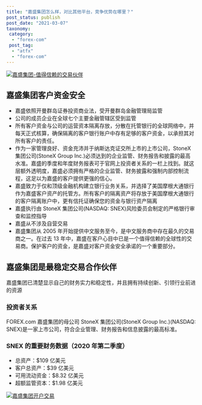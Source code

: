 ```yaml
---
title: "嘉盛集团怎么样，对比其他平台，竞争优势在哪里？"
post_status: publish
post_date: "2021-03-07"
taxonomy:
 category:
  - "forex-com"
 post_tag:
  - "atfx"
  - "forex-com"
---
```


[![嘉盛集团-值得信赖的交易伙伴](https://cdn.fendou.la/tuoss/forex-profile.png)](https://www.ifttt.fun/go/forexcom)

## 嘉盛集团客户资金安全

- 嘉盛依照开曼群岛证券投资商业法，受开曼群岛金融管理局监管
- 公司的成员企业在全球七个主要金融管辖区受到监管
- 所有客户资金与公司的运营资本隔离存放，分散在托管银行的全球网络中，并每天正式核算，确保隔离的客户银行账户中存有足够的客户资金，以承担其对所有客户的责任。
- 作为一家管理良好、资金充沛并于纳斯达克证交所上市的上市公司，StoneX 集团公司(StoneX Group Inc.)必须达到的企业监管、财务报告和披露的最高水准。嘉盛的季度和年度财务报表可于官网上投资者关系的一栏上找到。就这层额外透明度，嘉盛必须拥有严格的企业监管、财务披露和强制内部控制流程，这足以为嘉盛的客户提供更强的信心。
- 嘉盛致力于仅和顶级金融机构建立银行业务关系，并选择了美国摩根大通银行作为嘉盛客户资产的托管方。所有客户的隔离资产将存放于美国摩根大通银行的客户隔离账户中，更有信托证确保您的资金与银行资产隔离
- 嘉盛执行由 StoneX 集团公司(NASDAQ: SNEX)风险委员会制定的严格银行审查和监控指导
- 嘉盛从不涉及自营交易
- 嘉盛集团从 2005 年开始提供中文服务至今，是中文服务商中存在最久的交易商之一。在过去 13 年中，嘉盛在客户心目中已是一个值得信赖的全球性的交易商。保护客户的资金，是嘉盛对客户资金安全承诺的一个重要部分。

## 嘉盛集团是最稳定交易合作伙伴

嘉盛集团已清楚显示自己的财务实力和稳定性，并且拥有持续创新、引领行业前进的资源

### 投资者关系

FOREX.com 嘉盛集团的母公司 StoneX 集团公司(StoneX Group Inc.)(NASDAQ: SNEX)是一家上市公司，符合企业管理、财务报告和信息披露的最高标准。

### SNEX 的重要财务数据（2020 年第二季度）

- 总资产：$109 亿美元
- 客户总资产：$39 亿美元
- 可用流动资金：$8.32 亿美元
- 超额监管资本：$1.98 亿美元

[![嘉盛集团开户交易](https://cdn.fendou.la/tuoss/forex-go-regester.png)](https://www.ifttt.fun/go/forexcom)
